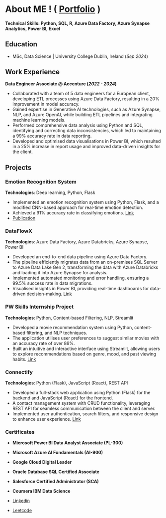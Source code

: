 # About ME ! ( [Portfolio](https://sardarboy.github.io/gurtejxsingh.github.io/) )

#### Technical Skills: Python, SQL, R, Azure Data Factory, Azure Synapse Analytics, Power BI, Excel

## Education
- MSc, Data Science | University College Dublin, Ireland   (_Sep 2024_)								       		

## Work Experience
**Data Engineer Associate @ Accenture (_2022 - 2024_)**
- Collaborated with a team of 5 data engineers for a European client, developing ETL processes using Azure Data Factory, resulting in a 20% improvement in model accuracy.
- Gained expertise in Generative AI technologies, such as Azure Synapse, NLP, and Azure OpenAI, while building ETL pipelines and integrating machine learning models.
- Performed comprehensive data analysis using Python and SQL, identifying and correcting data inconsistencies, which led to maintaining a 99% accuracy rate in data reporting.
- Developed and optimised data visualisations in Power BI, which resulted in a 25% increase in report usage and improved data-driven insights for the client.


## Projects

### Emotion Recognition System 

**Technologies**: Deep learning, Python, Flask  
-  Implemented an emotion recognition system using Python, Flask, and a modified CNN-based approach for real-time emotion detection.
-  Achieved a 91% accuracy rate in classifying emotions.
[Link](https://github.com/SardarBoy/MajorProject)
-  [Publication](https://ieeexplore.ieee.org/document/10064996)

### DataFlowX  

**Technologies**: Azure Data Factory, Azure Databricks, Azure Synapse, Power BI 
-  Developed an end-to-end data pipeline using Azure Data Factory.
-  The pipeline efficiently migrates data from an on-premises SQL Server to Azure Data Lake Gen 2, transforming the data with Azure Databricks and loading it into Azure Synapse for analysis.
-  Implemented automated monitoring and error handling, ensuring a 99.5% success rate in data migrations.
-  Visualised insights in Power BI, providing real-time dashboards for data-driven decision-making.
[Link](https://github.com/SardarBoy/AzureDataEngineering1)

### PW Skills Internship Project  
**Technologies**: Python, Content-based Filtering, NLP, Streamlit  
-  Developed a movie recommendation system using Python, content-based filtering, and NLP techniques.
-  The application utilises user preferences to suggest similar movies with an accuracy rate of over 86%.
-  Built an intuitive and interactive interface using Streamlit, allowing users to explore recommendations based on genre, mood, and past viewing habits.
[Link](https://github.com/SardarBoy/recommendation.github.io)

### Connectify 
**Technologies**: Python (Flask), JavaScript (React), REST API  
-  Developed a full-stack web application using Python (Flask) for the backend and JavaScript (React) for the frontend.
-  A contact management system with CRUD functionality, leveraging REST API for seamless communication between the client and server.
-  Implemented user authentication, search filters, and responsive design to enhance user experience.
[Link](https://github.com/SardarBoy/ContactList)

### Certificates
- **Microsoft Power BI Data Analyst Associate (PL-300)**
- **Microsoft Azure AI Fundamentals (AI-900)**
- **Google Cloud Digital Leader**
- **Oracle Database SQL Certified Associate**
- **Salesforce Certified Administrator (SCA)**
- **Coursera IBM Data Science**

  

- [Linkedin](https://www.linkedin.com/in/isgurtejsingh/)
- [Leetcode](https://leetcode.com/u/gurtejxsingh/)
  

  

